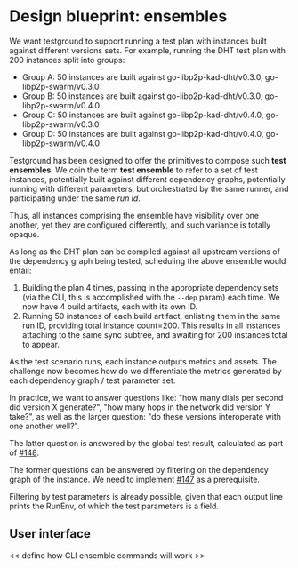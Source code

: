 # Design blueprint: ensembles

We want testground to support running a test plan with instances built against
different versions sets. For example, running the DHT test plan with 200
instances split into groups:

- Group A: 50 instances are built against go-libp2p-kad-dht/v0.3.0,
  go-libp2p-swarm/v0.3.0
- Group B: 50 instances are built against go-libp2p-kad-dht/v0.3.0,
  go-libp2p-swarm/v0.4.0
- Group C: 50 instances are built against go-libp2p-kad-dht/v0.4.0,
  go-libp2p-swarm/v0.3.0
- Group D: 50 instances are built against go-libp2p-kad-dht/v0.4.0,
  go-libp2p-swarm/v0.4.0

Testground has been designed to offer the primitives to compose such **test
ensembles**. We coin the term **test ensemble** to refer to a set of test
instances, potentially built against different dependency graphs, potentially
running with different parameters, but orchestrated by the same runner, and
participating under the same *run id*.

Thus, all instances comprising the ensemble have visibility over one another,
yet they are configured differently, and such variance is totally opaque.

As long as the DHT plan can be compiled against all upstream versions of the
dependency graph being tested, scheduling the above ensemble would entail:

1. Building the plan 4 times, passing in the appropriate dependency sets (via
   the CLI, this is accomplished with the `--dep` param) each time. We now have
   4 build artifacts, each with its own ID.
2. Running 50 instances of each build artifact, enlisting them in the same run
   ID, providing total instance count=200. This results in all instances
   attaching to the same sync subtree, and awaiting for 200 instances total to
   appear.

As the test scenario runs, each instance outputs metrics and assets. The
challenge now becomes how do we differentiate the metrics generated by each
dependency graph / test parameter set.

In practice, we want to answer questions like: "how many dials per second did
version X generate?", "how many hops in the network did version Y take?", as
well as the larger question: "do these versions interoperate with one another
well?".

The latter question is answered by the global test result, calculated as part of
[#148](https://github.com/ipfs/testground/issues/148).

The former questions can be answered by filtering on the dependency graph of the
instance. We need to implement
[#147](https://github.com/ipfs/testground/issues/147) as a prerequisite.

Filtering by test parameters is already possible, given that each output line
prints the RunEnv, of which the test parameters is a field.

## User interface

<< define how CLI ensemble commands will work >>